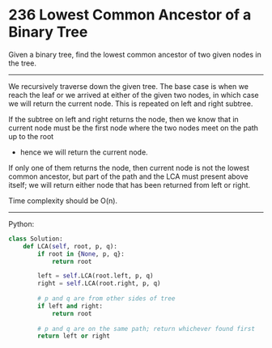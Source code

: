 236 Lowest Common Ancestor of a Binary Tree
===========================================

Given a binary tree, find the lowest common ancestor of two given nodes in the
tree.

---

We recursively traverse down the given tree. The base case is when we reach the
leaf or we arrived at either of the given two nodes, in which case we will
return the current node. This is repeated on left and right subtree.

If the subtree on left and right returns the node, then we know that in current
node must be the first node where the two nodes meet on the path up to the root
- hence we will return the current node.

If only one of them returns the node, then current node is not the lowest
common ancestor, but part of the path and the LCA must present above itself; we
will return either node that has been returned from left or right.

Time complexity should be O(n).

---

Python:

```python
class Solution:
    def LCA(self, root, p, q):
        if root in {None, p, q}:
            return root

        left = self.LCA(root.left, p, q)
        right = self.LCA(root.right, p, q)
        
        # p and q are from other sides of tree
        if left and right:
            return root
        
        # p and q are on the same path; return whichever found first
        return left or right
```
